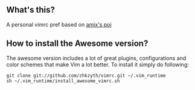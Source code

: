 ## What's this?
A personal vimrc pref based on [amix's poj](https://github.com/amix/vimrc)

## How to install the Awesome version?
The awesome version includes a lot of great plugins, configurations and color schemes that make Vim a lot better. To install it simply do following:

	git clone git://github.com/zhkzyth/vimrc.git ~/.vim_runtime
	sh ~/.vim_runtime/install_awesome_vimrc.sh 
